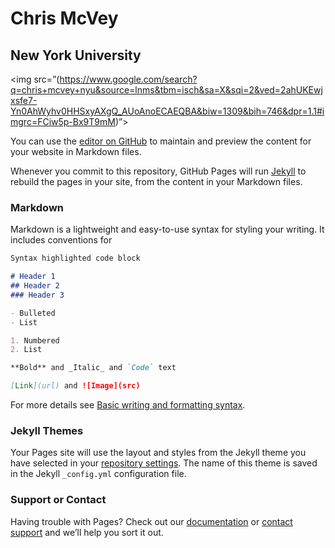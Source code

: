 # Chris McVey
## New York University

<img src=”(https://www.google.com/search?q=chris+mcvey+nyu&source=lnms&tbm=isch&sa=X&sqi=2&ved=2ahUKEwjxsfe7-Yn0AhWyhv0HHSxyAXgQ_AUoAnoECAEQBA&biw=1309&bih=746&dpr=1.1#imgrc=FCiw5p-Bx9T9mM)”>

You can use the [editor on GitHub](https://github.com/ChrisMcVey1/Chris_McVey/edit/main/README.md) to maintain and preview the content for your website in Markdown files.

Whenever you commit to this repository, GitHub Pages will run [Jekyll](https://jekyllrb.com/) to rebuild the pages in your site, from the content in your Markdown files.

### Markdown

Markdown is a lightweight and easy-to-use syntax for styling your writing. It includes conventions for

```markdown
Syntax highlighted code block

# Header 1
## Header 2
### Header 3

- Bulleted
- List

1. Numbered
2. List

**Bold** and _Italic_ and `Code` text

[Link](url) and ![Image](src)
```

For more details see [Basic writing and formatting syntax](https://docs.github.com/en/github/writing-on-github/getting-started-with-writing-and-formatting-on-github/basic-writing-and-formatting-syntax).

### Jekyll Themes

Your Pages site will use the layout and styles from the Jekyll theme you have selected in your [repository settings](https://github.com/ChrisMcVey1/Chris_McVey/settings/pages). The name of this theme is saved in the Jekyll `_config.yml` configuration file.

### Support or Contact

Having trouble with Pages? Check out our [documentation](https://docs.github.com/categories/github-pages-basics/) or [contact support](https://support.github.com/contact) and we’ll help you sort it out.
